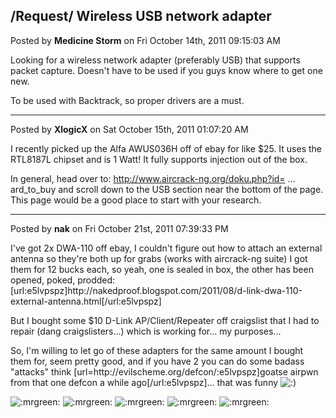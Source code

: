 ## /Request/ Wireless USB network adapter
Posted by **Medicine Storm** on Fri October 14th, 2011 09:15:03 AM

Looking for a wireless network adapter (preferably USB) that supports packet capture. Doesn't have to be used if you guys know where to get one new. 

To be used with Backtrack, so proper drivers are a must.

--------------------------------------------------------------------------------

Posted by **XlogicX** on Sat October 15th, 2011 01:07:20 AM

I recently picked up the Alfa AWUS036H off of ebay for like $25. It uses the RTL8187L chipset and is 1 Watt! It fully supports injection out of the box.

In general, head over to: <!-- m --><a class="postlink" href="http://www.aircrack-ng.org/doku.php?id=compatibility_drivers&amp;DokuWiki=b753152f6e5d08f55e4b25cb95f571db#which_is_the_best_card_to_buy">http://www.aircrack-ng.org/doku.php?id= ... ard_to_buy</a><!-- m --> and scroll down to the USB section near the bottom of the page. This page would be a good place to start with your research.

--------------------------------------------------------------------------------

Posted by **nak** on Fri October 21st, 2011 07:39:33 PM

I've got 2x DWA-110 off ebay, I couldn't figure out how to attach an external antenna so they're both up for grabs (works with aircrack-ng suite)
I got them for 12 bucks each, so yeah, one is sealed in box, the other has been opened, poked, prodded: [url:e5lvpspz]http&#58;//nakedproof&#46;blogspot&#46;com/2011/08/d-link-dwa-110-external-antenna&#46;html[/url:e5lvpspz]

But I bought some $10 D-Link AP/Client/Repeater off craigslist that I had to repair (dang craigslisters...) which is working for... my purposes...

So, I'm willing to let go of these adapters for the same amount I bought them for, seem pretty good, and if you have 2 you can do some badass &quot;attacks&quot; think [url=http&#58;//evilscheme&#46;org/defcon/:e5lvpspz]goatse airpwn from that one defcon a while ago[/url:e5lvpspz]... that was funny <!-- s:) --><img src="{SMILIES_PATH}/icon_e_smile.gif" alt=":)" title="Smile" /><!-- s:) -->

 <!-- s:mrgreen: --><img src="{SMILIES_PATH}/icon_mrgreen.gif" alt=":mrgreen:" title="Mr. Green" /><!-- s:mrgreen: -->  <!-- s:mrgreen: --><img src="{SMILIES_PATH}/icon_mrgreen.gif" alt=":mrgreen:" title="Mr. Green" /><!-- s:mrgreen: -->  <!-- s:mrgreen: --><img src="{SMILIES_PATH}/icon_mrgreen.gif" alt=":mrgreen:" title="Mr. Green" /><!-- s:mrgreen: -->  <!-- s:mrgreen: --><img src="{SMILIES_PATH}/icon_mrgreen.gif" alt=":mrgreen:" title="Mr. Green" /><!-- s:mrgreen: -->  <!-- s:mrgreen: --><img src="{SMILIES_PATH}/icon_mrgreen.gif" alt=":mrgreen:" title="Mr. Green" /><!-- s:mrgreen: -->
